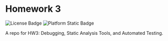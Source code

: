 # Homework 3

![License Badge](https://img.shields.io/github/license/SE25GroupProject/git-homework2.svg)
![Platform Static Badge](https://img.shields.io/badge/Platform-Linux-purple)

A repo for HW3: Debugging, Static Analysis Tools, and Automated Testing.
